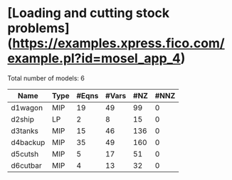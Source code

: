 #  [Loading and cutting stock problems] (https://examples.xpress.fico.com/example.pl?id=mosel_app_4)

Total number of models:   6

| Name     | Type | #Eqns | #Vars | #NZ | #NNZ |
|----------|------|-------|-------|-----|------|
| d1wagon  | MIP  | 19    | 49    | 99  | 0    |
| d2ship   | LP   | 2     | 8     | 15  | 0    |
| d3tanks  | MIP  | 15    | 46    | 136 | 0    |
| d4backup | MIP  | 35    | 49    | 160 | 0    |
| d5cutsh  | MIP  | 5     | 17    | 51  | 0    |
| d6cutbar | MIP  | 4     | 13    | 32  | 0    |